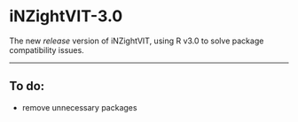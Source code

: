 iNZightVIT-3.0
==============

The new *release* version of iNZightVIT, using R v3.0 to solve package compatibility issues.

---------

To do:
------

- remove unnecessary packages

